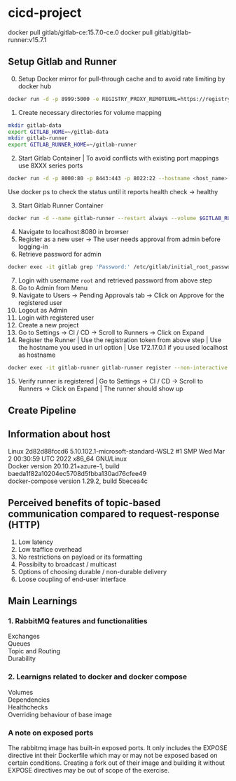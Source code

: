 # cicd-project

docker pull gitlab/gitlab-ce:15.7.0-ce.0
docker pull gitlab/gitlab-runner:v15.7.1

## Setup Gitlab and Runner

0. Setup Docker mirror for pull-through cache and to avoid rate limiting by docker hub
```bash
docker run -d -p 8999:5000 -e REGISTRY_PROXY_REMOTEURL=https://registry-1.docker.io --restart always --name registry registry:2
```

1. Create necessary directories for volume mapping
```bash
mkdir gitlab-data
export GITLAB_HOME=~/gitlab-data
mkdir gitlab-runner
export GITLAB_RUNNER_HOME=~/gitlab-runner
```

2. Start Gitlab Container | To avoid conflicts with existing port mappings use 8XXX series ports
```bash
docker run -d -p 8000:80 -p 8443:443 -p 8022:22 --hostname <host_name> --name gitlab --restart always --volume $GITLAB_HOME/config:/etc/gitlab --volume $GITLAB_HOME/logs:/var/log/gitlab --volume $GITLAB_HOME/data:/var/opt/gitlab --shm-size 256m gitlab/gitlab-ce:15.7.0-ce.0
```
Use docker ps to check the status until it reports health check -> healthy

3. Start Gitlab Runner Container
```bash
docker run -d --name gitlab-runner --restart always --volume $GITLAB_RUNNER_HOME/config:/etc/gitlab-runner --volume /var/run/docker.sock:/var/run/docker.sock gitlab/gitlab-runner:v15.7.1
```

4. Navigate to localhost:8080 in browser
5. Register as a new user -> The user needs approval from admin before logging-in
6. Retrieve password for admin
```bash
docker exec -it gitlab grep 'Password:' /etc/gitlab/initial_root_password
```

7. Login with username ```root``` and retrieved password from above step
8. Go to Admin from Menu
9. Navigate to Users -> Pending Approvals tab -> Click on Approve for the registered user
10. Logout as Admin
11. Login with registered user
12. Create a new project
13. Go to Settings -> CI / CD -> Scroll to Runners -> Click on Expand
14. Register the Runner | Use the registration token from above step | Use the hostname you used in url option | Use 172.17.0.1 if you used localhost as hostname
```bash
docker exec -it gitlab-runner gitlab-runner register --non-interactive --executor "docker" --docker-image ubuntu:20.04 --docker-volumes /var/run/docker.sock:/var/run/docker.sock --docker-volumes /opt/docker/daemon.json:/etc/docker/daemon.json:ro --url "http://<host_name>:8000/" --clone-url "http://<host_name>:8000/" --registration-token <registration_token> --description "self-hosted-runner" --tag-list "docker,self-hosted" --run-untagged="true" --locked="false" --access-level="not_protected"
```
15. Verify runner is registered | Go to Settings -> CI / CD -> Scroll to Runners -> Click on Expand | The runner should show up

## Create Pipeline

## Information about host
Linux 2d82d88fccd6 5.10.102.1-microsoft-standard-WSL2 #1 SMP Wed Mar 2 00:30:59 UTC 2022 x86_64 GNU/Linux  
Docker version 20.10.21+azure-1, build baeda1f82a10204ec5708d5fbba130ad76cfee49  
docker-compose version 1.29.2, build 5becea4c

## Perceived benefits of topic-based communication compared to request-response (HTTP)
1. Low latency
2. Low traffice overhead
3. No restrictions on payload or its formatting
4. Possibilty to broadcast / multicast
5. Options of choosing durable / non-durable delivery
6. Loose coupling of end-user interface

## Main Learnings
### 1. RabbitMQ features and functionalities
Exchanges  
Queues  
Topic and Routing  
Durability

### 2. Learnigns related to docker and docker compose
Volumes  
Dependencies  
Healthchecks  
Overriding behaviour of base image

### A note on exposed ports
The rabbitmq image has built-in exposed ports. It only includes the EXPOSE directive int their Dockerfile which may
or may not be exposed based on certain conditions. Creating a fork out of their image and building it without
EXPOSE directives may be out of scope of the exercise.